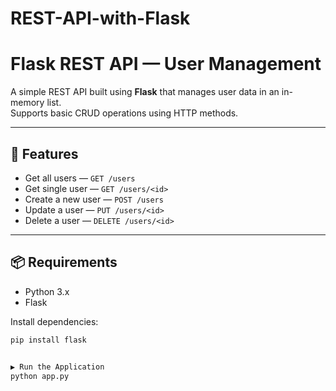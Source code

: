 # REST-API-with-Flask
# Flask REST API — User Management

A simple REST API built using **Flask** that manages user data in an in-memory list.  
Supports basic CRUD operations using HTTP methods.

---

## 🚀 Features

- Get all users — `GET /users`
- Get single user — `GET /users/<id>`
- Create a new user — `POST /users`
- Update a user — `PUT /users/<id>`
- Delete a user — `DELETE /users/<id>`

---

## 📦 Requirements

- Python 3.x
- Flask

Install dependencies:

```bash
pip install flask


▶️ Run the Application
python app.py
